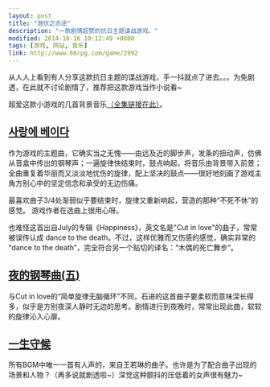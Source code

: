 ```yaml
---
layout: post
title: "潜伏之赤途"
description: "一款剧情超赞的抗日主题谍战游戏。"
modified: 2014-10-16 10:12:49 +0800
tags: [游戏, 网站, 音乐]
link: http://www.66rpg.com/game/2992
---
```


从人人上看到有人分享这款抗日主题的谍战游戏，手一抖就点了进去。。。为免剧透，在此就不讨论剧情了，推荐把这款游戏当作小说看~

超爱这款小游戏的几首背景音乐[（全集链接在此）](http://music.163.com/#/playlist?id=10849492)。

## [사랑에 베이다](http://music.163.com/#/song?id=5308001)

作为游戏的主题曲，它确实当之无愧——由远及近的脚步声，发条的扭动声，仿佛从音盒中传出的钢琴声；一遍旋律快结束时，鼓点响起，将音乐由背景带入前景；全曲重复着华丽而又淡淡地忧伤的旋律，配上坚决的鼓点——很好地刻画了游戏主角方别心中的坚定信念和承受的无边伤痛。

最喜欢曲子3/4处渐弱似乎要结束时，旋律又重新响起，营造的那种“不死不休”的感觉。 游戏作者在选曲上很用心呀。

也难怪这首出自July的专辑《Happiness》，英文名是"Cut in love"的曲子，常常被误传认成 dance to the death。不过，这样优雅而又伤感的感觉，确实非常的 “dance to the death”，完全符合另一个贴切的译名：“木偶的死亡舞步”。

## [夜的钢琴曲(五)](http://music.163.com/#/song?id=149229)

与Cut in love的“简单旋律无脑循环”不同，石进的这首曲子要柔软而意味深长得多，似乎是方别夜深人静时无边的思考。剧情进行到夜晚时，常常出现此曲，软软的旋律沁入心扉。

## [一生守候](http://music.163.com/#/song?id=25698049)

所有BGM中唯一一首有人声的，来自王若琳的曲子。也许是为了配合曲子出现的场景和人物？（再多说就剧透啦~）深觉这种颤抖的压低着的女声很有魅力~
